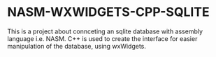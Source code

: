 # NASM-WXWIDGETS-CPP-SQLITE
This is a project about connceting an sqlite database with assembly language i.e. NASM. C++ is used to create the interface for easier manipulation of the database, using  wxWidgets. 
